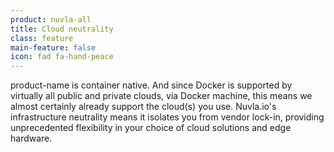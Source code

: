 ```yaml
---
product: nuvla-all
title: Cloud neutrality
class: feature
main-feature: false
icon: fad fa-hand-peace
---
```


product-name is container native. And since Docker is supported by virtually all public and private clouds, via Docker machine, this means we almost certainly already support the cloud(s) you use. Nuvla.io's infrastructure neutrality means it isolates you from vendor lock-in, providing unprecedented flexibility in your choice of cloud solutions and edge hardware.
